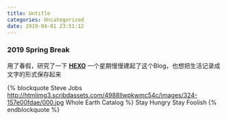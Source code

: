 ```yaml
---
title: Untitle
categories: Uncategorized
date: 2019-04-01 23:51:12
---
```


### 2019 Spring Break

用了春假，研究了一下 [**HEXO**](https://hexo.io/)
一个星期慢慢建起了这个Blog，也想把生活记录成文字的形式保存起来

{% blockquote Steve Jobs http://htmlimg3.scribdassets.com/4988llwpkwmc54c/images/324-157e00fdae/000.jpg Whole Earth Catalog %}
Stay Hungry
Stay Foolish
{% endblockquote %}